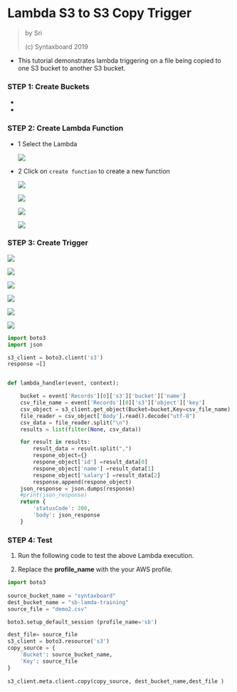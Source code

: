# Lambda S3 to S3 Copy Trigger

> by Sri
> 
> (c) Syntaxboard 2019

- This tutorial demonstrates lambda triggering on a file being copied to one S3 bucket to another S3 bucket.

### STEP 1: Create Buckets

*

*

### STEP 2: Create Lambda Function

- 1 Select the Lambda
  
  ![](/lambda/images/lambda.png)
  
- 2 Click on `create function` to create a new function
  
  ![](/lambda/images/Lambda-01.png)
  
  ![](/lambda/images/Lambda-02.png)
  
  ![](/lambda/images/Lambda-03.png)
  
  ![](/lambda/images/Lambda-04.png)
  

### STEP 3: Create Trigger

![](/lambda/images/create-trigger-01.png)

![](/lambda/images/create-trigger-02.png)

![](/lambda/images/create-trigger-03.png)

![](/lambda/images/create-trigger-04.png)

![](/lambda/images/create-trigger-05.png)

![](/lambda/images/create-trigger-06.png)

```python
import boto3
import json

s3_client = boto3.client('s3')
response =[]


def lambda_handler(event, context):

    bucket = event['Records'][0]['s3']['bucket']['name']
    csv_file_name = event['Records'][0]['s3']['object']['key']
    csv_object = s3_client.get_object(Bucket=bucket,Key=csv_file_name)
    file_reader = csv_object['Body'].read().decode("utf-8")
    csv_data = file_reader.split("\n")
    results = list(filter(None, csv_data))

    for result in results:
        result_data = result.split(",")
        respone_object={}
        respone_object['id'] =result_data[0]
        respone_object['name'] =result_data[1]
        respone_object['salary'] =result_data[2]
        response.append(respone_object)
    json_response = json.dumps(response)
    #print(json_response)
    return {
        'statusCode': 200,
        'body': json_response
    }
```

### STEP 4: Test

1. Run the following code to test the above Lambda execution.
  
2. Replace the **profile_name** with the your AWS profile.
  

```python
import boto3
 
source_bucket_name = "syntaxboard"
dest_bucket_name = "sb-lamda-training" 
source_file = "demo2.csv"

boto3.setup_default_session (profile_name='sb') 

dest_file= source_file
s3_client = boto3.resource('s3')
copy_source = {
    'Bucket': source_bucket_name,
    'Key': source_file
}
 
s3_client.meta.client.copy(copy_source, dest_bucket_name,dest_file )
```
